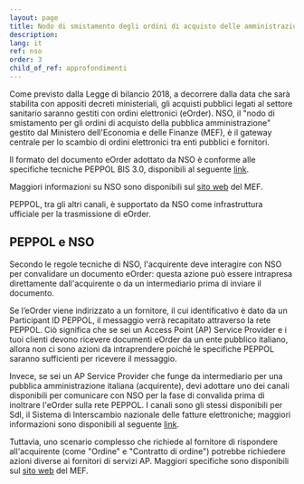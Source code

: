 ```yaml
---
layout: page
title: Nodo di smistamento degli ordini di acquisto delle amministrazioni pubbliche (NSO)
description:
lang: it
ref: nso
order: 3
child_of_ref: approfondimenti
---
```


Come previsto dalla Legge di bilancio 2018, a decorrere dalla data che sarà stabilita con appositi decreti ministeriali,
gli acquisti pubblici legati al settore sanitario saranno gestiti
con ordini elettronici (eOrder). NSO, il "nodo di smistamento per gli ordini di acquisto della pubblica
amministrazione" gestito dal Ministero dell'Economia e delle Finanze (MEF), è il gateway centrale per
lo scambio di ordini elettronici tra enti pubblici e fornitori.

Il formato del documento eOrder adottato da NSO è conforme alle specifiche tecniche PEPPOL BIS 3.0,
disponibili al seguente <a aria-label="PEPPOL BIS 3.0 - Collegamento a sito esterno" href="https://docs.peppol.eu/poacc/upgrade-3/" title="Collegamento a sito esterno">link</a>.

Maggiori informazioni su NSO sono disponibili sul
<a aria-label="Ministero dell'Economia e delle Finanze - Collegamento a sito esterno" href="http://www.rgs.mef.gov.it/VERSIONE-I/e_government/amministrazioni_pubbliche/acquisti_pubblici_in_rete_apir/nodo_di_smistamento_degli_ordini_di_acquisto_delle_amministrazioni_pubbliche_nso/" title="Collegamento a sito esterno">sito web</a> del MEF.

PEPPOL, tra gli altri canali, è supportato da NSO come infrastruttura ufficiale per la trasmissione di eOrder.

## PEPPOL e NSO

Secondo le regole tecniche di NSO, l'acquirente deve interagire con NSO per convalidare un documento eOrder:
questa azione può essere intrapresa direttamente dall'acquirente o da un intermediario prima di inviare il documento.

Se l’eOrder viene indirizzato a un fornitore, il cui identificativo è dato da un Participant ID PEPPOL, il messaggio
verrà recapitato attraverso la rete PEPPOL. Ciò significa che se sei un Access Point (AP) Service Provider e i tuoi
clienti devono ricevere documenti eOrder da un ente pubblico italiano, allora non ci sono azioni da intraprendere
poiché le specifiche PEPPOL saranno sufficienti per ricevere il messaggio.

Invece, se sei un AP Service Provider che funge da intermediario per una pubblica amministrazione italiana (acquirente),
devi adottare uno dei canali disponibili per comunicare con NSO per la fase di convalida prima di inoltrare l'eOrder
sulla rete PEPPOL. I canali sono gli stessi disponibili per SdI, il Sistema di Interscambio nazionale delle fatture
elettroniche; maggiori informazioni sono disponibili
al seguente <a aria-label="FatturaPa - Collegamento a sito esterno" href="https://www.fatturapa.gov.it/export/fatturazione/en/normativa/f-3.htm" title="Collegamento a sito esterno">link</a>.

Tuttavia, uno scenario complesso che richiede al fornitore di rispondere all'acquirente (come "Ordine" e "Contratto di ordine")
potrebbe richiedere azioni diverse ai fornitori di servizi AP. Maggiori specifiche sono disponibili sul
<a aria-label="Ministero dell'Economia e delle Finanze - Collegamento a sito esterno" href="http://www.rgs.mef.gov.it/VERSIONE-I/e_government/amministrazioni_pubbliche/acquisti_pubblici_in_rete_apir/nodo_di_smistamento_degli_ordini_di_acquisto_delle_amministrazioni_pubbliche_nso/" title="Collegamento a sito esterno">sito web</a> del MEF.
